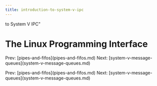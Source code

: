 ```yaml
---
title: introduction-to-system-v-ipc
---
```


to System V IPC\"

# The Linux Programming Interface

Prev: \[pipes-and-fifos](pipes-and-fifos.md) Next:
\[system-v-message-queues](system-v-message-queues.md)

Prev: \[pipes-and-fifos](pipes-and-fifos.md) Next:
\[system-v-message-queues](system-v-message-queues.md)

